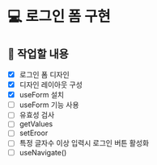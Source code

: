 # 💻 로그인 폼 구현

## 📝 작업할 내용

- [x] 로그인 폼 디자인
- [x] 디자인 레이아웃 구성
- [x] useForm 설치
- [ ] useForm 기능 사용
- [ ] 유효성 검사
- [ ] getValues
- [ ] setEroor
- [ ] 특정 글자수 이상 입력시 로그인 버튼 활성화
- [ ] useNavigate()
